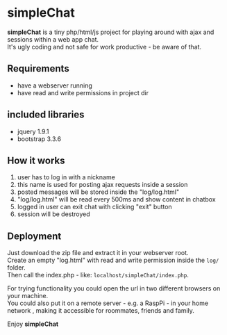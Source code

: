# simpleChat

**simpleChat** is a tiny php/html/js project for playing around with ajax and sessions within a web app chat.  
It's ugly coding and not safe for work productive - be aware of that.  

## Requirements
* have a webserver running
* have read and write permissions in project dir

## included libraries
* jquery 1.9.1
* bootstrap 3.3.6

## How it works
1. user has to log in with a nickname
1. this name is used for posting ajax requests inside a session
1. posted messages will be stored inside the "log/log.html"
1. "log/log.html" will be read every 500ms and show content in chatbox
1. logged in user can exit chat with clicking "exit" button
1. session will be destroyed

## Deployment
Just download the zip file and extract it in your webserver root.  
Create an empty "log.html" with read and write permission inside the `log/` folder.  
Then call the index.php - like: `localhost/simpleChat/index.php`.  

For trying functionality you could open the url in two different browsers on your machine.    
You could also put it on a remote server - e.g. a RaspPi - in your home network , making it accessible for roommates, friends and family.  

Enjoy **simpleChat**

